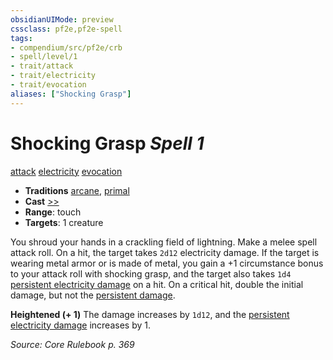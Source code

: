 ```yaml
---
obsidianUIMode: preview
cssclass: pf2e,pf2e-spell
tags:
- compendium/src/pf2e/crb
- spell/level/1
- trait/attack
- trait/electricity
- trait/evocation
aliases: ["Shocking Grasp"]
---
```

# Shocking Grasp *Spell 1*   
[attack](attack.md "Attack Combat Trait")  [electricity](electricity.md "Electricity Energy & Element Trait")  [evocation](evocation.md "Evocation School Trait")  

- **Traditions** [arcane](arcane.md "Arcane Tradition Trait"), [primal](primal.md "Primal Tradition Trait")
- **Cast** [>>](chapter-9-playing-the-game.md#Actions "Two-Action") 
- **Range**: touch
- **Targets**: 1 creature

You shroud your hands in a crackling field of lightning. Make a melee spell attack roll. On a hit, the target takes `2d12` electricity damage. If the target is wearing metal armor or is made of metal, you gain a +1 circumstance bonus to your attack roll with shocking grasp, and the target also takes `1d4` [persistent electricity damage](conditions.md#Persistent%20Damage) on a hit. On a critical hit, double the initial damage, but not the [persistent damage](conditions.md#Persistent%20Damage).

**Heightened (+ 1)** The damage increases by `1d12`, and the [persistent electricity damage](conditions.md#Persistent%20Damage) increases by 1.

*Source: Core Rulebook p. 369*